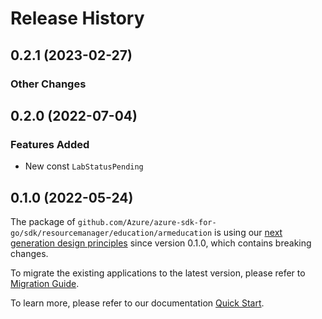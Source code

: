 # Release History

## 0.2.1 (2023-02-27)
### Other Changes


## 0.2.0 (2022-07-04)
### Features Added

- New const `LabStatusPending`


## 0.1.0 (2022-05-24)

The package of `github.com/Azure/azure-sdk-for-go/sdk/resourcemanager/education/armeducation` is using our [next generation design principles](https://azure.github.io/azure-sdk/general_introduction.html) since version 0.1.0, which contains breaking changes.

To migrate the existing applications to the latest version, please refer to [Migration Guide](https://aka.ms/azsdk/go/mgmt/migration).

To learn more, please refer to our documentation [Quick Start](https://aka.ms/azsdk/go/mgmt).